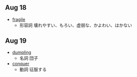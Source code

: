 # 

## Aug 18
* [fragile](https://ejje.weblio.jp/content/fragile)
  * 形容詞 壊れやすい、もろい、虚弱な、かよわい、はかない

## Aug 19
* [dumpling](https://ejje.weblio.jp/content/dumpling)
  * 名詞 団子
* [conquer](https://ejje.weblio.jp/content/conquer)
  * 動詞 征服する